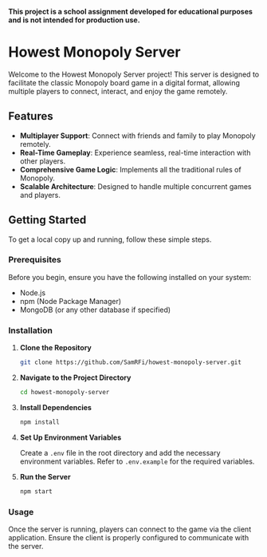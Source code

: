 **This project is a school assignment developed for educational purposes and is not intended for production use.**

# Howest Monopoly Server

Welcome to the Howest Monopoly Server project! This server is designed to facilitate the classic Monopoly board game in a digital format, allowing multiple players to connect, interact, and enjoy the game remotely.

## Features

- **Multiplayer Support**: Connect with friends and family to play Monopoly remotely.
- **Real-Time Gameplay**: Experience seamless, real-time interaction with other players.
- **Comprehensive Game Logic**: Implements all the traditional rules of Monopoly.
- **Scalable Architecture**: Designed to handle multiple concurrent games and players.

## Getting Started

To get a local copy up and running, follow these simple steps.

### Prerequisites

Before you begin, ensure you have the following installed on your system:

- Node.js
- npm (Node Package Manager)
- MongoDB (or any other database if specified)

### Installation

1. **Clone the Repository**

    ```sh
    git clone https://github.com/SamRFi/howest-monopoly-server.git
    ```

2. **Navigate to the Project Directory**

    ```sh
    cd howest-monopoly-server
    ```

3. **Install Dependencies**

    ```sh
    npm install
    ```

4. **Set Up Environment Variables**

    Create a `.env` file in the root directory and add the necessary environment variables. Refer to `.env.example` for the required variables.

5. **Run the Server**

    ```sh
    npm start
    ```

### Usage

Once the server is running, players can connect to the game via the client application. Ensure the client is properly configured to communicate with the server.
